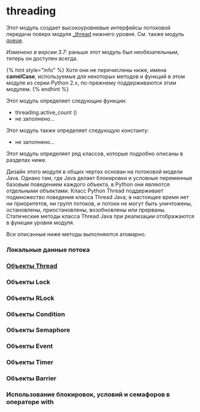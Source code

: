 # threading

Этот модуль создает высокоуровневые интерфейсы потоковой передачи поверх модуля [\_thread](../_thread/) нижнего уровня. См. также модуль [queue](../queue/).

_Изменено в версии 3.7:_ раньше этот модуль был необязательным, теперь он доступен всегда.

{% hint style="info" %}
Хотя они не перечислены ниже, имена **camelCase**, используемые для некоторых методов и функций в этом модуле из серии Python 2.x, по-прежнему поддерживаются этим модулем.
{% endhint %}

Этот модуль определяет следующие функции:

* threading.active\_count \(\)
* не заполнено...

Этот модуль также определяет следующую константу:

* не заполнено...

Этот модуль определяет ряд классов, которые подробно описаны в разделах ниже.

Дизайн этого модуля в общих чертах основан на потоковой модели Java. Однако там, где Java делает блокировки и условные переменные базовым поведением каждого объекта, в Python они являются отдельными объектами. Класс Python Thread поддерживает подмножество поведения класса Thread Java; в настоящее время нет ни приоритетов, ни групп потоков, и потоки не могут быть уничтожены, остановлены, приостановлены, возобновлены или прерваны. Статические методы класса Thread Java при реализации отображаются в функции уровня модуля.

Все описанные ниже методы выполняются атомарно.

### Локальные данные потока

### [Объекты Thread](obekty-thread.md)

### Объекты Lock

### Объекты RLock

### Объекты Condition

### Объекты Semaphore

### Объекты Event

### Объекты Timer

### Объекты Barrier

### Использование блокировок, условий и семафоров в операторе with

